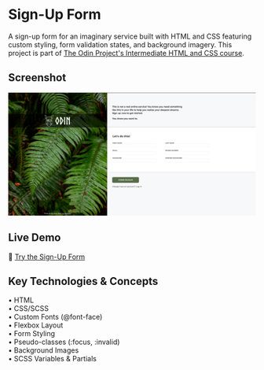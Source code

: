 # Sign-Up Form
A sign-up form for an imaginary service built with HTML and CSS featuring custom styling, form validation states, and background imagery. This project is part of [The Odin Project's Intermediate HTML and CSS course](https://www.theodinproject.com/lessons/node-path-intermediate-html-and-css-sign-up-form).

## Screenshot
<div align="center">
  <img src="images/demo.png" alt="Sign-Up Form Demo">
</div>

## Live Demo
📝 [Try the Sign-Up Form](https://ar1ze.github.io/odin-sign-up-form/)

## Key Technologies & Concepts
• HTML  
• CSS/SCSS  
• Custom Fonts (@font-face)  
• Flexbox Layout  
• Form Styling  
• Pseudo-classes (:focus, :invalid)  
• Background Images  
• SCSS Variables & Partials